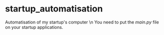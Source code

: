 # startup_automatisation
Automatisation of my startup's computer
\n
You need to put the *main.py* file on your startup applications.
